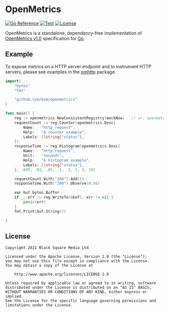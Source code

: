# OpenMetrics

[![Go Reference](https://pkg.go.dev/badge/github.com/bsm/openmetrics.svg)](https://pkg.go.dev/github.com/bsm/openmetrics)
[![Test](https://github.com/bsm/openmetrics/actions/workflows/test.yml/badge.svg)](https://github.com/bsm/openmetrics/actions/workflows/test.yml)
[![License](https://img.shields.io/badge/License-Apache%202.0-blue.svg)](https://opensource.org/licenses/Apache-2.0)

OpenMetrics is a standalone, dependency-free implementation of [OpenMetrics v1.0](https://github.com/OpenObservability/OpenMetrics/blob/main/specification/OpenMetrics.md) specification for [Go](https://golang.org/).

## Example

To expose metrics on a HTTP server endpoint and to instrument HTTP servers, please see examples in the [omhttp](./omhttp/) package.

```go
import(
	"bytes"
	"fmt"

	"github.com/bsm/openmetrics"
)

func main() {
	reg := openmetrics.NewConsistentRegistry(mockNow)	// or, openmetrics.DefaultRegistry()
	requestCount := reg.Counter(openmetrics.Desc{
		Name:	"http_request",
		Help:	"A counter example",
		Labels:	[]string{"status"},
	})
	responseTime := reg.Histogram(openmetrics.Desc{
		Name:	"http_request",
		Unit:	"seconds",
		Help:	"A histogram example",
		Labels:	[]string{"status"},
	}, .005, .01, .05, .1, .5, 1, 5, 10)

	requestCount.With("200").Add(1)
	responseTime.With("200").Observe(0.56)

	var buf bytes.Buffer
	if _, err := reg.WriteTo(&buf); err != nil {
		panic(err)
	}
	fmt.Print(buf.String())

}
```

## License

```text
Copyright 2021 Black Square Media Ltd

Licensed under the Apache License, Version 2.0 (the "License");
you may not use this file except in compliance with the License.
You may obtain a copy of the License at

    http://www.apache.org/licenses/LICENSE-2.0

Unless required by applicable law or agreed to in writing, software
distributed under the License is distributed on an "AS IS" BASIS,
WITHOUT WARRANTIES OR CONDITIONS OF ANY KIND, either express or implied.
See the License for the specific language governing permissions and
limitations under the License.
```
